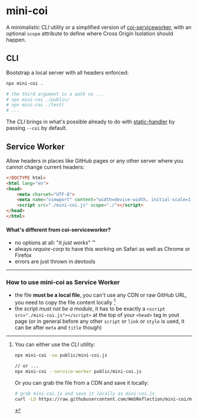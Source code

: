 # mini-coi

A minimalistic *CLI* utility or a simplified version of [coi-serviceworker](https://github.com/gzuidhof/coi-serviceworker), with an optional `scope` attribute to define where Cross Origin Isolation should happen.

## CLI

Bootstrap a local server with all headers enforced:

```sh
npx mini-coi .

# the third argument is a path so ...
# npx mini-coi ./public/
# npx mini-coi ./test/
# ...
```

The *CLI* brings in what's possible already to do with [static-handler](https://github.com/WebReflection/static-handler/tree/main) by passing `--coi` by default.


## Service Worker

Allow headers in places like GitHub pages or any other server where you cannot change current headers:

```html
<!DOCTYPE html>
<html lang="en">
<head>
    <meta charset="UTF-8">
    <meta name="viewport" content="width=device-width, initial-scale=1.0">
    <script src="./mini-coi.js" scope="./"></script>
</head>
</html>
```

#### What's different from coi-serviceworker?

  * no options at all: "*it just works*" ™
  * always *require-corp* to have this working on Safari as well as Chrome or Firefox
  * errors are just thrown in devtools

- - -

### How to use mini-coi as Service Worker

  * the file **must be a local file**, you can't use any CDN or raw GitHub URL, you need to copy the file content locally [^1]
  * the script *must not be a module*, it has to be exactly a `<script src="./mini-coi.js"></script>` at the top of your `<head>` tag in yout page (or in general before any other `script` or `link` or `style` is used, it can be after `meta` and `title` though)

[^1]: You can either use the *CLI* utility:

    ```sh
    npx mini-coi -sw public/mini-coi.js

    // or ...
    npx mini-coi --service-worker public/mini-coi.js
    ```

    Or you can grab the file from a CDN and save it locally:

    ```sh
    # grab mini-coi.js and save it locally as mini-coi.js
    curl -LO https://raw.githubusercontent.com/WebReflection/mini-coi/main/mini-coi.js
    ```
  